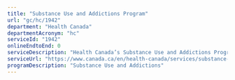 ```yaml
---
title: "Substance Use and Addictions Program"
url: "gc/hc/1942"
department: "Health Canada"
departmentAcronym: "hc"
serviceId: "1942"
onlineEndtoEnd: 0
serviceDescription: "Health Canada’s Substance Use and Addictions Program provides grants and contributions funding to other levels of government and community-led Indigenous and not-for-profit organizations to respond to drug and substance use issues in Canada.  Funding supports a wide range of evidence-informed and innovative problematic substance use prevention, harm reduction and treatment initiatives across Canada at the community, regional and national levels. Initiatives target a range of psychoactive substances, including opioids, stimulants, cannabis, alcohol, vaping and tobacco. (CSCB)"
serviceUrl: "https://www.canada.ca/en/health-canada/services/substance-use/canadian-drugs-substances-strategy/funding/substance-use-addictions-program.html"
programDescription: "Substance Use and Addictions"
---
```

